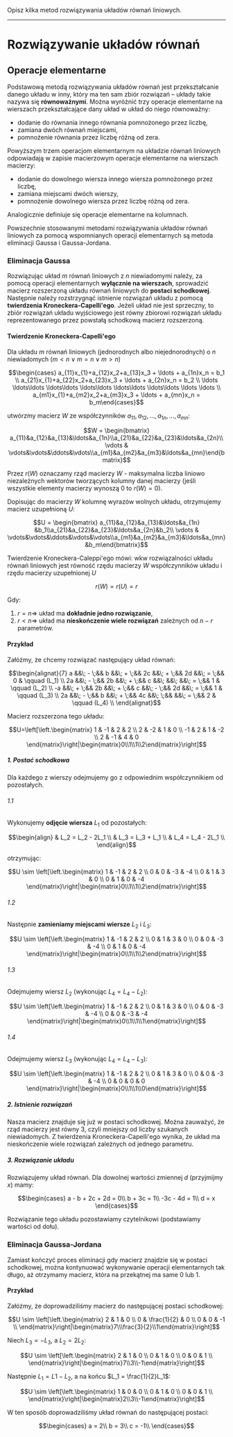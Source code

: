 Opisz kilka metod rozwiązywania układów równań liniowych.

---

# Rozwiązywanie układów równań

## Operacje elementarne
Podstawową metodą rozwiązywania układów równań jest przekształcanie danego układu w inny, który ma ten sam zbiór rozwiązań – układy takie nazywa się **równoważnymi**. Można wyróżnić trzy operacje elementarne na wierszach przekształcające dany układ w układ do niego równoważny:

* dodanie do równania innego równania pomnożonego przez liczbę,
* zamiana dwóch równań miejscami,
* pomnożenie równania przez liczbę różną od zera.

Powyższym trzem operacjom elementarnym na układzie równań liniowych odpowiadają w zapisie macierzowym operacje elementarne na wierszach macierzy:

* dodanie do dowolnego wiersza innego wiersza pomnożonego przez liczbę,
* zamiana miejscami dwóch wierszy,
* pomnożenie dowolnego wiersza przez liczbę różną od zera.

Analogicznie definiuje się operacje elementarne na kolumnach.

Powszechnie stosowanymi metodami rozwiązywania układów równań liniowych za pomocą wspomnianych operacji elementarnych są metoda eliminacji Gaussa i Gaussa-Jordana.

### Eliminacja Gaussa
Rozwiązując układ $m$ równań liniowych z $n$ niewiadomymi należy, za pomocą operacji elementarnych **wyłącznie na wierszach**, sprowadzić macierz rozszerzoną układu równań liniowych do **postaci schodkowej**. Następnie należy rozstrzygnąć istnienie rozwiązań układu z pomocą **twierdzenia Kroneckera-Capelli'ego**. Jeżeli układ nie jest sprzeczny, to zbiór rozwiązań układu wyjściowego jest równy zbiorowi rozwiązań układu reprezentowanego przez powstałą schodkową macierz rozszerzoną.

#### Twierdzenie Kroneckera-Capelli'ego
Dla układu $m$ równań liniowych (jednorodnych albo niejednorodnych) o $n$ niewiadomych ($m < n  \vee m=n  \vee m > n$)

$$\begin{cases} a_{11}x_{1}+a_{12}x_2+a_{13}x_3 + \ldots + a_{1n}x_n = b_1 \\
a_{21}x_{1}+a_{22}x_2+a_{23}x_3 + \ldots + a_{2n}x_n = b_2 \\
\ldots  \ldots\ldots  \ldots\ldots  \ldots\ldots  \ldots\ldots  \ldots\ldots  \ldots   \ldots \\
a_{m1}x_{1}+a_{m2}x_2+a_{m3}x_3 + \ldots + a_{mn}x_n = b_m\end{cases}$$

utwórzmy macierz $W$ ze współczynników $a_{11}, a_{12}, \ldots, a_{1n}, \ldots, a_{mn}$:

$$W =  \begin{bmatrix} a_{11}&a_{12}&a_{13}&\ldots&a_{1n}\\a_{21}&a_{22}&a_{23}&\ldots&a_{2n}\\ \vdots & \vdots&\vdots&\ddots&\vdots\\a_{m1}&a_{m2}&a_{m3}&\ldots&a_{mn}\end{bmatrix}$$

Przez $r(W)$ oznaczamy rząd macierzy $W$ - maksymalna liczba liniowo niezależnych wektorów tworzących kolumny danej macierzy (jeśli wszystkie elementy macierzy wynoszą $0$ to $r(W) = 0$).

Dopisując do macierzy $W$ kolumnę wyrazów wolnych układu, otrzymujemy macierz uzupełnioną $U$:

$$U = \begin{bmatrix} a_{11}&a_{12}&a_{13}&\ldots&a_{1n} &b_1\\a_{21}&a_{22}&a_{23}&\ldots&a_{2n}&b_2\\ \vdots & \vdots&\vdots&\ddots&\vdots&\vdots\\a_{m1}&a_{m2}&a_{m3}&\ldots&a_{mn}&b_m\end{bmatrix}$$

Twierdzenie Kroneckera-Caleppi'ego mówi: wkw rozwiązalności układu równań liniowych jest równość rzędu macierzy $W$ współczynników układu i rzędu macierzy uzupełnionej $U$

$$r(W)=r(U)=r$$

Gdy:
1. $r = n  \Rightarrow$ układ ma **dokładnie jedno rozwiązanie**,
2. $r < n  \Rightarrow$ układ ma **nieskończenie wiele rozwiązań** zależnych od $n-r$ parametrów.

#### Przykład
Załóżmy, że chcemy rozwiązać następujący układ równań:

$$\begin{alignat}{7}
a &&\; - \;&& b &&\; + \;&& 2c &&\; + \;&& 2d &&\; = \;&& 0 & \qquad (L_1) \\
2a &&\; - \;&& 2b &&\; + \;&& c &&\; &&\; &&\; = \;&& 1 & \qquad (L_2) \\
-a &&\; + \;&& 2b &&\; + \;&& c  &&\; - \;&& 2d &&\; = \;&& 1 &  \qquad (L_3) \\
2a &&\; - \;&& b &&\; + \;&& 4c  &&\; \;&& &&\; = \;&& 2 &  \qquad (L_4) \\
\end{alignat}$$

Macierz rozszerzona tego układu:

$$U=\left[\left.\begin{matrix}
1 & -1 & 2 & 2 \\
2 & -2 & 1 & 0 \\
-1 & 2 & 1 & -2 \\
2 & -1 & 4 & 0
\end{matrix}\right|\begin{matrix}0\\1\\1\\2\end{matrix}\right]$$

##### 1. Postać schodkowa
Dla każdego z wierszy odejmujemy go z odpowiednim współczynnikiem od pozostałych.

###### 1.1
Wykonujemy **odjęcie wiersza** $L_1$ od pozostałych:

$$\begin{align}
& L_2 = L_2 - 2L_1 \\
& L_3 = L_3 + L_1 \\
& L_4 = L_4 - 2L_1 \\
\end{align}$$

otrzymując:

$$U \sim \left[\left.\begin{matrix}
1 & -1 & 2 & 2 \\
0 & 0 & -3 & -4 \\
0 & 1 & 3 & 0 \\
0 & 1 & 0 & -4
\end{matrix}\right|\begin{matrix}0\\1\\1\\2\end{matrix}\right]$$

###### 1.2
Następnie **zamieniamy miejscami wiersze** $L_2$ i $L_3$:

$$U \sim \left[\left.\begin{matrix}
1 & -1 & 2 & 2 \\
0 & 1 & 3 & 0 \\
0 & 0 & -3 & -4 \\
0 & 1 & 0 & -4
\end{matrix}\right|\begin{matrix}0\\1\\1\\2\end{matrix}\right]$$

###### 1.3
Odejmujemy wiersz $L_2$ (wykonując $L_4 = L_4 - L_2$):

$$U \sim \left[\left.\begin{matrix}
1 & -1 & 2 & 2 \\
0 & 1 & 3 & 0 \\
0 & 0 & -3 & -4 \\
0 & 0 & -3 & -4
\end{matrix}\right|\begin{matrix}0\\1\\1\\1\end{matrix}\right]$$

###### 1.4
Odejmujemy wiersz $L_3$ (wykonując $L_4 = L_4 - L_3$):

$$U \sim \left[\left.\begin{matrix}
1 & -1 & 2 & 2 \\
0 & 1 & 3 & 0 \\
0 & 0 & -3 & -4 \\
0 & 0 & 0 & 0
\end{matrix}\right|\begin{matrix}0\\1\\1\\0\end{matrix}\right]$$

##### 2. Istnienie rozwiązań
Nasza macierz znajduje się już w postaci schodkowej. Można zauważyć, że rząd macierzy jest równy $3$, czyli mniejszy od liczby szukanych niewiadomych. Z twierdzenia Kroneckera-Capelli'ego wynika, że układ ma nieskończenie wiele rozwiązań zależnych od jednego parametru.

##### 3. Rozwiązanie układu
Rozwiązujemy układ równań. Dla dowolnej wartości zmiennej $d$ (przyjmijmy $x$) mamy:

$$\begin{cases}
a - b + 2c + 2d = 0\\
b + 3c = 1\\
-3c - 4d = 1\\
d = x
\end{cases}$$

Rozwiązanie tego układu pozostawiamy czytelnikowi (podstawiamy wartości od dołu).

### Eliminacja Gaussa-Jordana
Zamiast kończyć proces eliminacji gdy macierz znajdzie się w postaci schodkowej, można kontynuować wykonywanie operacji elementarnych tak długo, aż otrzymamy macierz, która na przekątnej ma same $0$ lub $1$.

#### Przykład
Załóżmy, że doprowadziliśmy macierz do następującej postaci schodkowej:

$$U \sim \left[\left.\begin{matrix}
2 & 1 & 0 \\
0 & \frac{1}{2} & 0 \\
0 & 0 & -1 \\
\end{matrix}\right|\begin{matrix}7\\\frac{3}{2}\\1\end{matrix}\right]$$

Niech $L_3 = -L_3$, a $L_2 = 2L_2$:

$$U \sim \left[\left.\begin{matrix}
2 & 1 & 0 \\
0 & 1 & 0 \\
0 & 0 & 1 \\
\end{matrix}\right|\begin{matrix}7\\3\\-1\end{matrix}\right]$$

Następnie $L_1 = L1 - L_2$, a na końcu $L_1 = \frac{1}{2}L_1$:

$$U \sim \left[\left.\begin{matrix}
1 & 0 & 0 \\
0 & 1 & 0 \\
0 & 0 & 1 \\
\end{matrix}\right|\begin{matrix}2\\3\\-1\end{matrix}\right]$$

W ten sposób doprowadziliśmy układ równań do następującej postaci:

$$\begin{cases}
a = 2\\
b = 3\\
c = -1\\
\end{cases}$$
